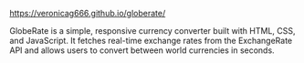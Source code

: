 https://veronicag666.github.io/globerate/


GlobeRate is a simple, responsive currency converter built with HTML, CSS, and JavaScript. It fetches real-time exchange rates from the ExchangeRate API and allows users to convert between world currencies in seconds.
